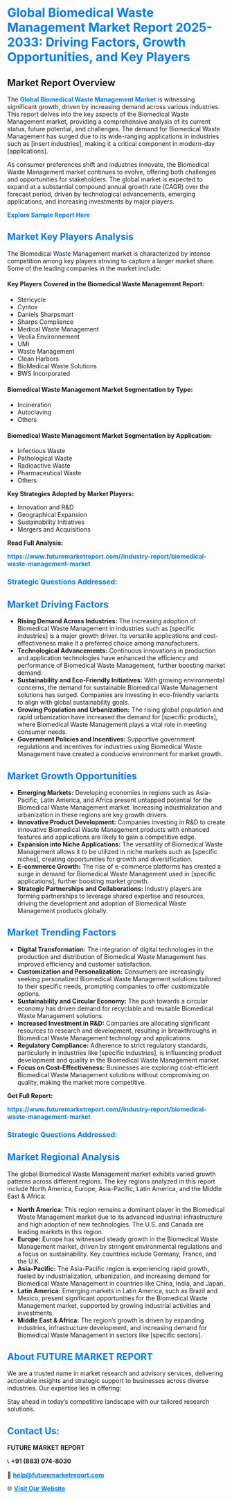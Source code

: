 <h1 style="color: #007BFF;">Global Biomedical Waste Management Market Report 2025-2033: Driving Factors, Growth Opportunities, and Key Players</h1>

<section id="overview">
<h2>Market Report Overview</h2>
<p>The <a href="https://www.futuremarketreport.com//industry-report/biomedical-waste-management-market" style="color: #007BFF; text-decoration: none;"><strong>Global Biomedical Waste Management Market</strong></a> is witnessing significant growth, driven by increasing demand across various industries. This report delves into the key aspects of the Biomedical Waste Management market, providing a comprehensive analysis of its current status, future potential, and challenges. The demand for Biomedical Waste Management has surged due to its wide-ranging applications in industries such as [insert industries], making it a critical component in modern-day [applications].</p>
<p>As consumer preferences shift and industries innovate, the Biomedical Waste Management market continues to evolve, offering both challenges and opportunities for stakeholders. The global market is expected to expand at a substantial compound annual growth rate (CAGR) over the forecast period, driven by technological advancements, emerging applications, and increasing investments by major players.</p>
</section>

<section id="overview">
<p><a href="https://www.futuremarketreport.com//request-sample/reportId=64392" style="color: #007BFF; text-decoration: none;"><strong>Explore Sample Report Here</strong></a></p>
</section>

<section id="key-players">
<h2 style="color: #007BFF;">Market Key Players Analysis</h2>
<p>The Biomedical Waste Management market is characterized by intense competition among key players striving to capture a larger market share. Some of the leading companies in the market include:</p>
<h4>Key Players Covered in the Biomedical Waste Management Report:</h4>
<ul><li>Stericycle</li><li>Cyntox</li><li>Daniels Sharpsmart</li><li>Sharps Compliance</li><li>Medical Waste Management</li><li>Veolia Environnement</li><li>UMI</li><li>Waste Management</li><li>Clean Harbors</li><li>BioMedical Waste Solutions</li><li>BWS Incorporated</li></ul>
<h4>Biomedical Waste Management Market Segmentation by Type:</h4>
<ul><li>Incineration</li><li>Autoclaving</li><li>Others</li></ul>

<h4>Biomedical Waste Management Market Segmentation by Application:</h4>
<ul><li>Infectious Waste</li><li>Pathological Waste</li><li>Radioactive Waste</li><li>Pharmaceutical Waste</li><li>Others</li></ul>
<p><strong>Key Strategies Adopted by Market Players:</strong></p>
<ul>
<li>Innovation and R&D</li>
<li>Geographical Expansion</li>
<li>Sustainability Initiatives</li>
<li>Mergers and Acquisitions</li>
</ul>
</section>

<section>
<p><strong>Read Full Analysis: </strong></p><a href="https://www.futuremarketreport.com//industry-report/biomedical-waste-management-market" style="color: #007BFF; text-decoration: none;"><strong>https://www.futuremarketreport.com//industry-report/biomedical-waste-management-market</strong></a>
<h3 style="color: #007BFF;">Strategic Questions Addressed:</h3>
</section>

<section id="driving-factors">
<h2 style="color: #007BFF;">Market Driving Factors</h2>
<ul>
<li><strong>Rising Demand Across Industries:</strong> The increasing adoption of Biomedical Waste Management in industries such as [specific industries] is a major growth driver. Its versatile applications and cost-effectiveness make it a preferred choice among manufacturers.</li>
<li><strong>Technological Advancements:</strong> Continuous innovations in production and application technologies have enhanced the efficiency and performance of Biomedical Waste Management, further boosting market demand.</li>
<li><strong>Sustainability and Eco-Friendly Initiatives:</strong> With growing environmental concerns, the demand for sustainable Biomedical Waste Management solutions has surged. Companies are investing in eco-friendly variants to align with global sustainability goals.</li>
<li><strong>Growing Population and Urbanization:</strong> The rising global population and rapid urbanization have increased the demand for [specific products], where Biomedical Waste Management plays a vital role in meeting consumer needs.</li>
<li><strong>Government Policies and Incentives:</strong> Supportive government regulations and incentives for industries using Biomedical Waste Management have created a conducive environment for market growth.</li>
</ul>
</section>

<section id="growth-opportunities">
<h2 style="color: #007BFF;">Market Growth Opportunities</h2>
<ul>
<li><strong>Emerging Markets:</strong> Developing economies in regions such as Asia-Pacific, Latin America, and Africa present untapped potential for the Biomedical Waste Management market. Increasing industrialization and urbanization in these regions are key growth drivers.</li>
<li><strong>Innovative Product Development:</strong> Companies investing in R&D to create innovative Biomedical Waste Management products with enhanced features and applications are likely to gain a competitive edge.</li>
<li><strong>Expansion into Niche Applications:</strong> The versatility of Biomedical Waste Management allows it to be utilized in niche markets such as [specific niches], creating opportunities for growth and diversification.</li>
<li><strong>E-commerce Growth:</strong> The rise of e-commerce platforms has created a surge in demand for Biomedical Waste Management used in [specific applications], further boosting market growth.</li>
<li><strong>Strategic Partnerships and Collaborations:</strong> Industry players are forming partnerships to leverage shared expertise and resources, driving the development and adoption of Biomedical Waste Management products globally.</li>
</ul>
</section>

<section id="trending-factors">
<h2 style="color: #007BFF;">Market Trending Factors</h2>
<ul>
<li><strong>Digital Transformation:</strong> The integration of digital technologies in the production and distribution of Biomedical Waste Management has improved efficiency and customer satisfaction.</li>
<li><strong>Customization and Personalization:</strong> Consumers are increasingly seeking personalized Biomedical Waste Management solutions tailored to their specific needs, prompting companies to offer customizable options.</li>
<li><strong>Sustainability and Circular Economy:</strong> The push towards a circular economy has driven demand for recyclable and reusable Biomedical Waste Management solutions.</li>
<li><strong>Increased Investment in R&D:</strong> Companies are allocating significant resources to research and development, resulting in breakthroughs in Biomedical Waste Management technology and applications.</li>
<li><strong>Regulatory Compliance:</strong> Adherence to strict regulatory standards, particularly in industries like [specific industries], is influencing product development and quality in the Biomedical Waste Management market.</li>
<li><strong>Focus on Cost-Effectiveness:</strong> Businesses are exploring cost-efficient Biomedical Waste Management solutions without compromising on quality, making the market more competitive.</li>
</ul>
</section>

<section>
<p><strong>Get Full Report: </strong></p><a href="https://www.futuremarketreport.com//industry-report/biomedical-waste-management-market" style="color: #007BFF; text-decoration: none;"><strong>https://www.futuremarketreport.com//industry-report/biomedical-waste-management-market</strong></a>
<h3 style="color: #007BFF;">Strategic Questions Addressed:</h3>
</section>


<section id="regional-analysis">
<h2 style="color: #007BFF;">Market Regional Analysis</h2>
<p>The global Biomedical Waste Management market exhibits varied growth patterns across different regions. The key regions analyzed in this report include North America, Europe, Asia-Pacific, Latin America, and the Middle East & Africa:</p>
<ul>
<li><strong>North America:</strong> This region remains a dominant player in the Biomedical Waste Management market due to its advanced industrial infrastructure and high adoption of new technologies. The U.S. and Canada are leading markets in this region.</li>
<li><strong>Europe:</strong> Europe has witnessed steady growth in the Biomedical Waste Management market, driven by stringent environmental regulations and a focus on sustainability. Key countries include Germany, France, and the U.K.</li>
<li><strong>Asia-Pacific:</strong> The Asia-Pacific region is experiencing rapid growth, fueled by industrialization, urbanization, and increasing demand for Biomedical Waste Management in countries like China, India, and Japan.</li>
<li><strong>Latin America:</strong> Emerging markets in Latin America, such as Brazil and Mexico, present significant opportunities for the Biomedical Waste Management market, supported by growing industrial activities and investments.</li>
<li><strong>Middle East & Africa:</strong> The region’s growth is driven by expanding industries, infrastructure development, and increasing demand for Biomedical Waste Management in sectors like [specific sectors].</li>
</ul>
</section>

<footer>
<h2 style="color: #007BFF;">About FUTURE MARKET REPORT</h2>
<p>We are a trusted name in market research and advisory services, delivering actionable insights and strategic support to businesses across diverse industries. Our expertise lies in offering:</p>

<p>Stay ahead in today’s competitive landscape with our tailored research solutions.</p>

<h2 style="color: #007BFF;">Contact Us:</h2>
<p><strong>FUTURE MARKET REPORT</strong></p>
<p>📞 <strong>+91 (883) 074-8030</strong></p>
<p>📧 <strong><a href="mailto:help@futuremarketreport.com" style="color: #007BFF;">help@futuremarketreport.com</a></strong></p>
<p>🌐 <strong><a href="https://www.futuremarketreport.com/" style="color: #007BFF;">Visit Our Website</a></strong></p>
</footer>